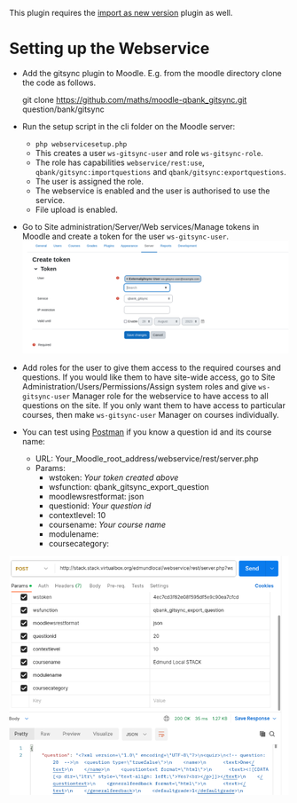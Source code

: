 
This plugin requires the [import as new version](https://github.com/maths/moodle-qbank_importasversion) plugin as well.

# Setting up the Webservice

- Add the gitsync plugin to Moodle.  E.g. from the moodle directory clone the code as follows.

    git clone https://github.com/maths/moodle-qbank_gitsync.git question/bank/gitsync

- Run the setup script in the cli folder on the Moodle server:
  - `php webservicesetup.php`
  - This creates a user `ws-gitsync-user` and role `ws-gitsync-role`.
  - The role has capabilities `webservice/rest:use`, `qbank/gitsync:importquestions` and `qbank/gitsync:exportquestions`.
  - The user is assigned the role.
  - The webservice is enabled and the user is authorised to use the service.
  - File upload is enabled.
- Go to Site administration/Server/Web services/Manage tokens in Moodle and create a token for the user `ws-gitsync-user`.
![Screenshot of token creation.](../images/Add_token.png)
- Add roles for the user to give them access to the required courses and questions.  If you would like them to have site-wide access, go to Site Administration/Users/Permissions/Assign system roles and give `ws-gitsync-user` Manager role for the webservice to have access to all questions on the site.  If you only want them to have access to particular courses, then make `ws-gitsync-user` Manager on courses individually.
- You can test using [Postman](https://www.postman.com/downloads/) if you know a question id and its course name:
  - URL: Your_Moodle_root_address/webservice/rest/server.php
  - Params:
    - wstoken: _Your token created above_
    - wsfunction: qbank_gitsync_export_question
    - moodlewsrestformat: json
    - questionid: _Your question id_
    - contextlevel: 10
    - coursename: _Your course name_
    - modulename:
    - coursecategory:

![Screenshot of Postman.](../images/Postman.png)
